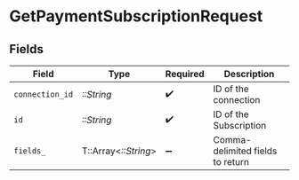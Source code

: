 # GetPaymentSubscriptionRequest


## Fields

| Field                            | Type                             | Required                         | Description                      |
| -------------------------------- | -------------------------------- | -------------------------------- | -------------------------------- |
| `connection_id`                  | *::String*                       | :heavy_check_mark:               | ID of the connection             |
| `id`                             | *::String*                       | :heavy_check_mark:               | ID of the Subscription           |
| `fields_`                        | T::Array<*::String*>             | :heavy_minus_sign:               | Comma-delimited fields to return |
